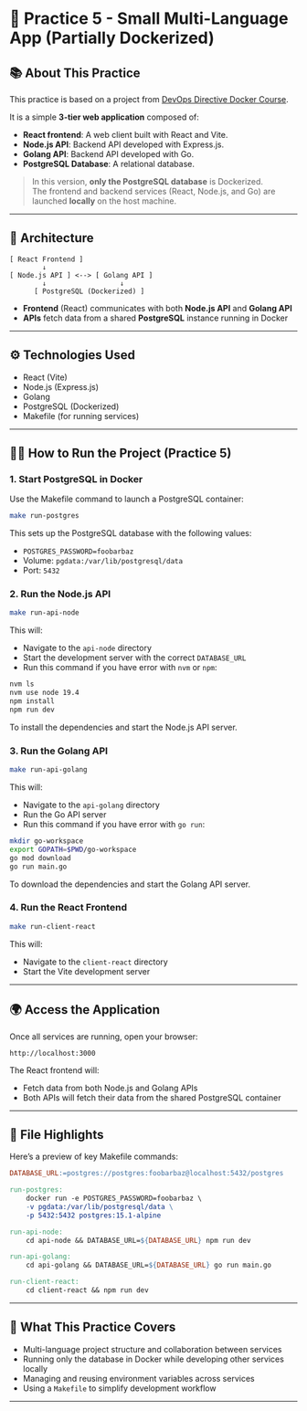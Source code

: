 # 🧪 Practice 5 - Small Multi-Language App (Partially Dockerized)

## 📚 About This Practice

This practice is based on a project from [DevOps Directive Docker Course](https://github.com/sidpalas/devops-directive-docker-course/tree/main/05-example-web-application).

It is a simple **3-tier web application** composed of:

- **React frontend**: A web client built with React and Vite.
- **Node.js API**: Backend API developed with Express.js.
- **Golang API**: Backend API developed with Go.
- **PostgreSQL Database**: A relational database.

> In this version, **only the PostgreSQL database** is Dockerized.  
> The frontend and backend services (React, Node.js, and Go) are launched **locally** on the host machine.

---

## 🧩 Architecture

```
[ React Frontend ]
        ↓
[ Node.js API ] <--> [ Golang API ]
        ↓                  ↓
      [ PostgreSQL (Dockerized) ]
```

- **Frontend** (React) communicates with both **Node.js API** and **Golang API**
- **APIs** fetch data from a shared **PostgreSQL** instance running in Docker

---

## ⚙️ Technologies Used

- React (Vite)
- Node.js (Express.js)
- Golang
- PostgreSQL (Dockerized)
- Makefile (for running services)

---

## 🏃‍♂️ How to Run the Project (Practice 5)

### 1. Start PostgreSQL in Docker

Use the Makefile command to launch a PostgreSQL container:

```bash
make run-postgres
```

This sets up the PostgreSQL database with the following values:
- `POSTGRES_PASSWORD=foobarbaz`
- Volume: `pgdata:/var/lib/postgresql/data`
- Port: `5432`

### 2. Run the Node.js API

```bash
make run-api-node
```

This will:
- Navigate to the `api-node` directory
- Start the development server with the correct `DATABASE_URL`
- Run this command if you have error with `nvm` or `npm`:
```bash
nvm ls
nvm use node 19.4
npm install
npm run dev
```
To install the dependencies and start the Node.js API server.

### 3. Run the Golang API

```bash
make run-api-golang
```

This will:
- Navigate to the `api-golang` directory
- Run the Go API server
- Run this command if you have error with `go run`:
```bash
mkdir go-workspace
export GOPATH=$PWD/go-workspace
go mod download
go run main.go
```
To download the dependencies and start the Golang API server.

### 4. Run the React Frontend

```bash
make run-client-react
```

This will:
- Navigate to the `client-react` directory
- Start the Vite development server

---

## 🌍 Access the Application

Once all services are running, open your browser:

```
http://localhost:3000
```

The React frontend will:
- Fetch data from both Node.js and Golang APIs
- Both APIs will fetch their data from the shared PostgreSQL container

---

## 📂 File Highlights

Here’s a preview of key Makefile commands:

```makefile
DATABASE_URL:=postgres://postgres:foobarbaz@localhost:5432/postgres

run-postgres:
	docker run -e POSTGRES_PASSWORD=foobarbaz \
	-v pgdata:/var/lib/postgresql/data \
	-p 5432:5432 postgres:15.1-alpine

run-api-node:
	cd api-node && DATABASE_URL=${DATABASE_URL} npm run dev

run-api-golang:
	cd api-golang && DATABASE_URL=${DATABASE_URL} go run main.go

run-client-react:
	cd client-react && npm run dev
```

---

## 🧠 What This Practice Covers

- Multi-language project structure and collaboration between services
- Running only the database in Docker while developing other services locally
- Managing and reusing environment variables across services
- Using a `Makefile` to simplify development workflow

---